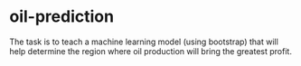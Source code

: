 # oil-prediction
The task is to teach a machine learning model (using bootstrap) that will help determine the region where oil production will bring the greatest profit.
